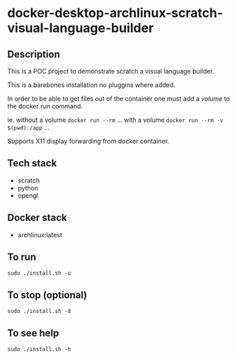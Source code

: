 # docker-desktop-archlinux-scratch-visual-language-builder

## Description
This is a POC project to demonstrate scratch a visual language builder.

This is a barebones installation no pluggins where added. 

In order to be able to get files out of the container one must add a *volume* to the docker run command.

ie.
without a volume
`docker run --rm` ...
with a volume
`docker run --rm -v $(pwd):/app` ...

Supports X11 display forwarding from docker container.

## Tech stack
- scratch
- python
- opengl

## Docker stack
- archlinux:latest

## To run
`sudo ./install.sh -u`

## To stop (optional)
`sudo ./install.sh -d`

## To see help
`sudo ./install.sh -h`
